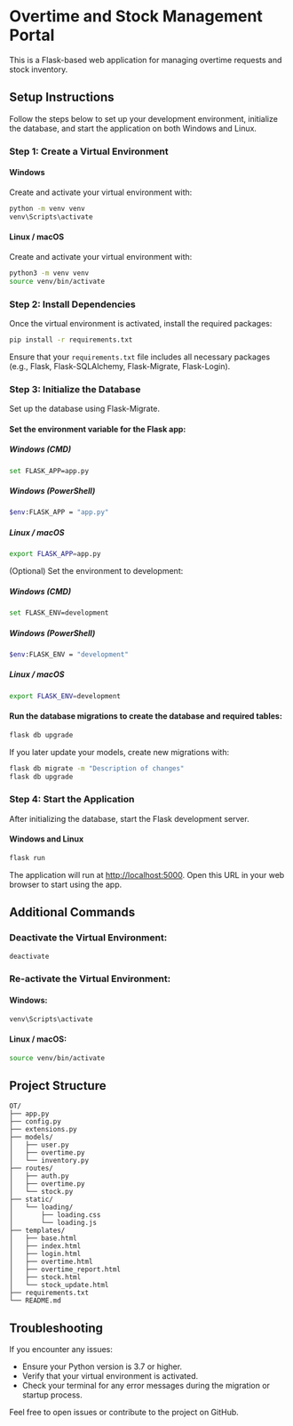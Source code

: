 # Overtime and Stock Management Portal

This is a Flask-based web application for managing overtime requests and stock inventory.

## Setup Instructions

Follow the steps below to set up your development environment, initialize the database, and start the application on both Windows and Linux.

### Step 1: Create a Virtual Environment

#### Windows
Create and activate your virtual environment with:

```bash
python -m venv venv
venv\Scripts\activate
```

#### Linux / macOS
Create and activate your virtual environment with:

```bash
python3 -m venv venv
source venv/bin/activate
```

### Step 2: Install Dependencies

Once the virtual environment is activated, install the required packages:

```bash
pip install -r requirements.txt
```

Ensure that your `requirements.txt` file includes all necessary packages (e.g., Flask, Flask-SQLAlchemy, Flask-Migrate, Flask-Login).

### Step 3: Initialize the Database

Set up the database using Flask-Migrate.

#### Set the environment variable for the Flask app:

##### Windows (CMD)
```bash
set FLASK_APP=app.py
```

##### Windows (PowerShell)
```bash
$env:FLASK_APP = "app.py"
```

##### Linux / macOS
```bash
export FLASK_APP=app.py
```

(Optional) Set the environment to development:

##### Windows (CMD)
```bash
set FLASK_ENV=development
```

##### Windows (PowerShell)
```bash
$env:FLASK_ENV = "development"
```

##### Linux / macOS
```bash
export FLASK_ENV=development
```

#### Run the database migrations to create the database and required tables:

```bash
flask db upgrade
```

If you later update your models, create new migrations with:

```bash
flask db migrate -m "Description of changes"
flask db upgrade
```

### Step 4: Start the Application

After initializing the database, start the Flask development server.

#### Windows and Linux
```bash
flask run
```

The application will run at [http://localhost:5000](http://localhost:5000). Open this URL in your web browser to start using the app.

## Additional Commands

### Deactivate the Virtual Environment:

```bash
deactivate
```

### Re-activate the Virtual Environment:

#### Windows:
```bash
venv\Scripts\activate
```

#### Linux / macOS:
```bash
source venv/bin/activate
```

## Project Structure

```
OT/
├── app.py
├── config.py
├── extensions.py
├── models/
│   ├── user.py
│   ├── overtime.py
│   └── inventory.py
├── routes/
│   ├── auth.py
│   ├── overtime.py
│   └── stock.py
├── static/
│   └── loading/
│       ├── loading.css
│       └── loading.js
├── templates/
│   ├── base.html
│   ├── index.html
│   ├── login.html
│   ├── overtime.html
│   ├── overtime_report.html
│   ├── stock.html
│   └── stock_update.html
├── requirements.txt
└── README.md
```

## Troubleshooting

If you encounter any issues:

- Ensure your Python version is 3.7 or higher.
- Verify that your virtual environment is activated.
- Check your terminal for any error messages during the migration or startup process.

Feel free to open issues or contribute to the project on GitHub.
